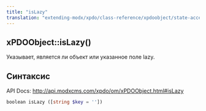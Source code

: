 ```yaml
---
title: "isLazy"
translation: "extending-modx/xpdo/class-reference/xpdoobject/state-accessors/islazy"
---
```


## xPDOObject::isLazy()

Указывает, является ли объект или указанное поле lazy.

## Синтаксис

API Docs: <http://api.modxcms.com/xpdo/om/xPDOObject.html#isLazy>

```php
boolean isLazy ([string $key = ''])
```
